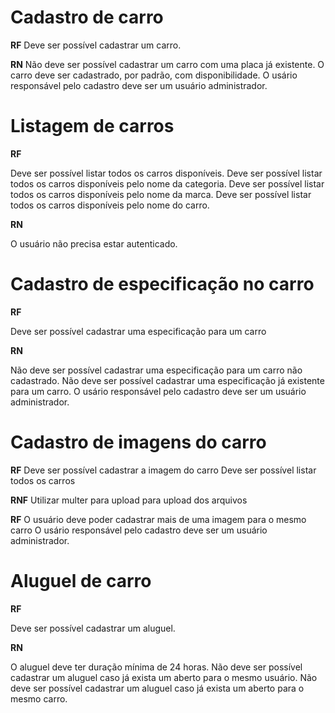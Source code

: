 # Cadastro de carro

**RF**
Deve ser possível cadastrar um carro.

**RN**
Não deve ser possível cadastrar um carro com uma placa já existente.
O carro deve ser cadastrado, por padrão, com disponibilidade.
O usário responsável pelo cadastro deve ser um usuário administrador.

# Listagem de carros

**RF**

Deve ser possível listar todos os carros disponíveis.
Deve ser possível listar todos os carros disponíveis pelo nome da categoria.
Deve ser possível listar todos os carros disponíveis pelo nome da marca.
Deve ser possível listar todos os carros disponíveis pelo nome do carro.

**RN**

O usuário não precisa estar autenticado.

# Cadastro de especificação no carro

**RF**

Deve ser possível cadastrar uma especificação para um carro

**RN**

Não deve ser possível cadastrar uma especificação para um carro não cadastrado.
Não deve ser possível cadastrar uma especificação já existente para um carro.
O usário responsável pelo cadastro deve ser um usuário administrador.

# Cadastro de imagens do carro

**RF**
Deve ser possível cadastrar a imagem do carro
Deve ser possível listar todos os carros

**RNF**
Utilizar multer para upload para upload dos arquivos

**RF**
O usuário deve poder cadastrar mais de uma imagem para o mesmo carro
O usário responsável pelo cadastro deve ser um usuário administrador.

# Aluguel de carro

**RF**

Deve ser possível cadastrar um aluguel.

**RN**

O aluguel deve ter duração mínima de 24 horas.
Não deve ser possível cadastrar um aluguel caso já exista um aberto para o mesmo usuário.
Não deve ser possível cadastrar um aluguel caso já exista um aberto para o mesmo carro.
